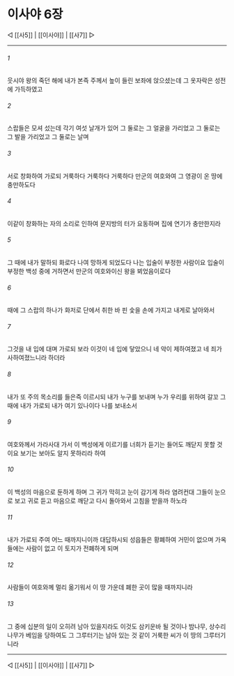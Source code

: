 ﻿# 이사야 6장

◁ [[사5]] | [[이사야]] | [[사7]] ▷
***

###### 1
웃시야 왕의 죽던 해에 내가 본즉 주께서 높이 들린 보좌에 앉으셨는데 그 옷자락은 성전에 가득하였고

###### 2
스랍들은 모셔 섰는데 각기 여섯 날개가 있어 그 둘로는 그 얼굴을 가리었고 그 둘로는 그 발을 가리었고 그 둘로는 날며

###### 3
서로 창화하여 가로되 거룩하다 거룩하다 거룩하다 만군의 여호와여 그 영광이 온 땅에 충만하도다

###### 4
이같이 창화하는 자의 소리로 인하여 문지방의 터가 요동하며 집에 연기가 충만한지라

###### 5
그 때에 내가 말하되 화로다 나여 망하게 되었도다 나는 입술이 부정한 사람이요 입술이 부정한 백성 중에 거하면서 만군의 여호와이신 왕을 뵈었음이로다

###### 6
때에 그 스랍의 하나가 화저로 단에서 취한 바 핀 숯을 손에 가지고 내게로 날아와서

###### 7
그것을 내 입에 대며 가로되 보라 이것이 네 입에 닿았으니 네 악이 제하여졌고 네 죄가 사하여졌느니라 하더라

###### 8
내가 또 주의 목소리를 들은즉 이르시되 내가 누구를 보내며 누가 우리를 위하여 갈꼬 그 때에 내가 가로되 내가 여기 있나이다 나를 보내소서

###### 9
여호와께서 가라사대 가서 이 백성에게 이르기를 너희가 듣기는 들어도 깨닫지 못할 것이요 보기는 보아도 알지 못하리라 하여

###### 10
이 백성의 마음으로 둔하게 하며 그 귀가 막히고 눈이 감기게 하라 염려컨대 그들이 눈으로 보고 귀로 듣고 마음으로 깨닫고 다시 돌아와서 고침을 받을까 하노라

###### 11
내가 가로되 주여 어느 때까지니이까 대답하시되 성읍들은 황폐하여 거민이 없으며 가옥들에는 사람이 없고 이 토지가 전폐하게 되며

###### 12
사람들이 여호와께 멀리 옮기워서 이 땅 가운데 폐한 곳이 많을 때까지니라

###### 13
그 중에 십분의 일이 오히려 남아 있을지라도 이것도 삼키운바 될 것이나 밤나무, 상수리나무가 베임을 당하여도 그 그루터기는 남아 있는 것 같이 거룩한 씨가 이 땅의 그루터기니라

***
◁ [[사5]] | [[이사야]] | [[사7]] ▷